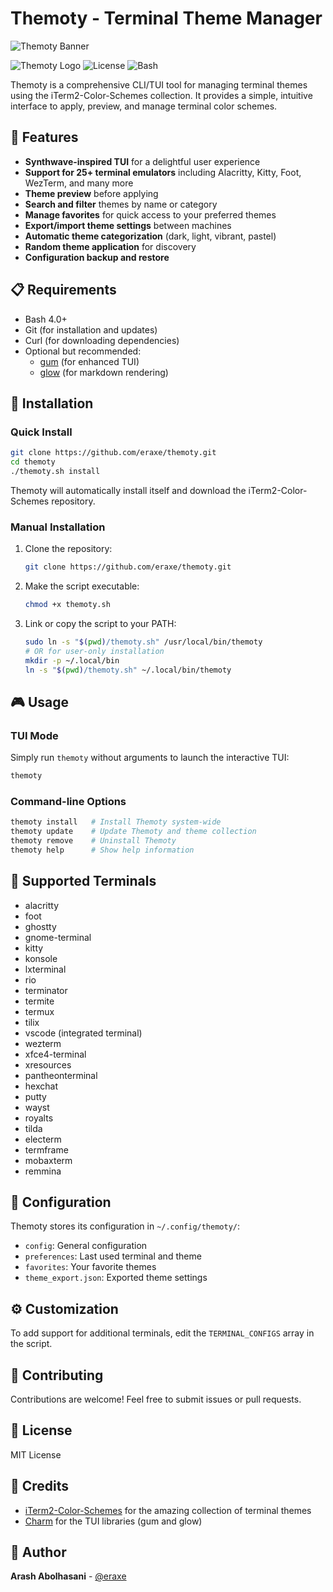# Themoty - Terminal Theme Manager
![Themoty Banner](./banner.svg)

![Themoty Logo](https://img.shields.io/badge/⚡-Themoty-ff88ff.svg?style=for-the-badge)
![License](https://img.shields.io/badge/license-MIT-blue.svg?style=flat-square)
![Bash](https://img.shields.io/badge/bash-5.0%2B-green.svg?style=flat-square)

Themoty is a comprehensive CLI/TUI tool for managing terminal themes using the iTerm2-Color-Schemes collection. It provides a simple, intuitive interface to apply, preview, and manage terminal color schemes.

## 🌟 Features

- **Synthwave-inspired TUI** for a delightful user experience
- **Support for 25+ terminal emulators** including Alacritty, Kitty, Foot, WezTerm, and many more
- **Theme preview** before applying
- **Search and filter** themes by name or category
- **Manage favorites** for quick access to your preferred themes
- **Export/import theme settings** between machines
- **Automatic theme categorization** (dark, light, vibrant, pastel)
- **Random theme application** for discovery
- **Configuration backup and restore**

## 📋 Requirements

- Bash 4.0+
- Git (for installation and updates)
- Curl (for downloading dependencies)
- Optional but recommended:
  - [gum](https://github.com/charmbracelet/gum) (for enhanced TUI)
  - [glow](https://github.com/charmbracelet/glow) (for markdown rendering)

## 🚀 Installation

### Quick Install

```bash
git clone https://github.com/eraxe/themoty.git
cd themoty
./themoty.sh install
```

Themoty will automatically install itself and download the iTerm2-Color-Schemes repository.

### Manual Installation

1. Clone the repository:
   ```bash
   git clone https://github.com/eraxe/themoty.git
   ```

2. Make the script executable:
   ```bash
   chmod +x themoty.sh
   ```

3. Link or copy the script to your PATH:
   ```bash
   sudo ln -s "$(pwd)/themoty.sh" /usr/local/bin/themoty
   # OR for user-only installation
   mkdir -p ~/.local/bin
   ln -s "$(pwd)/themoty.sh" ~/.local/bin/themoty
   ```

## 🎮 Usage

### TUI Mode

Simply run `themoty` without arguments to launch the interactive TUI:

```bash
themoty
```

### Command-line Options

```bash
themoty install   # Install Themoty system-wide
themoty update    # Update Themoty and theme collection
themoty remove    # Uninstall Themoty
themoty help      # Show help information
```

## 🎨 Supported Terminals

- alacritty
- foot
- ghostty
- gnome-terminal
- kitty
- konsole
- lxterminal
- rio
- terminator
- termite
- termux
- tilix
- vscode (integrated terminal)
- wezterm
- xfce4-terminal
- xresources
- pantheonterminal
- hexchat
- putty
- wayst
- royalts
- tilda
- electerm
- termframe
- mobaxterm
- remmina

## 📝 Configuration

Themoty stores its configuration in `~/.config/themoty/`:

- `config`: General configuration
- `preferences`: Last used terminal and theme
- `favorites`: Your favorite themes
- `theme_export.json`: Exported theme settings

## ⚙️ Customization

To add support for additional terminals, edit the `TERMINAL_CONFIGS` array in the script.

## 🤝 Contributing

Contributions are welcome! Feel free to submit issues or pull requests.

## 📜 License

MIT License

## 🙏 Credits

- [iTerm2-Color-Schemes](https://github.com/mbadolato/iTerm2-Color-Schemes) for the amazing collection of terminal themes
- [Charm](https://charm.sh/) for the TUI libraries (gum and glow)

## 👤 Author

**Arash Abolhasani** - [@eraxe](https://github.com/eraxe)
